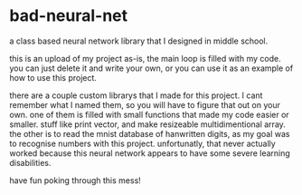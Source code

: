 # bad-neural-net
a class based neural network library that I designed in middle school.

this is an upload of my project as-is, the main loop is filled with my code. you can just delete it and write your own, or you can use it as an example of how to use this project.

there are a couple custom librarys that I made for this project. I cant remember what I named them, so you will have to figure that out on your own.
one of them is filled with small functions that made my code easier or smaller. stuff like print vector, and make resizeable multidimentional array.
the other is to read the mnist database of hanwritten digits, as my goal was to recognise numbers with this project. unfortunatly, that never actually worked because this neural network appears to have some severe learning disabilities.

have fun poking through this mess!
